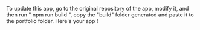 To update this app, go to the original repository of the app, modify it, and then run " npm run build ",
copy the "build" folder generated and paste it to the portfolio folder. Here's your app !